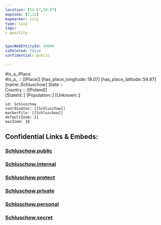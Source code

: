 ```yaml
---
location: [54.67,18.07] 
mapzoom: [7,12] 
mapmarker: city 
type: City
tags:
- geo/City


SpocWebEntityId: 34040
isDeleted: false
confidential: public

---
```

#is_a_/Place  
#is_a_ :: [[Place]] 
[has_place_longitude::18.07] 
[has_place_latitude::54.67] 
[name::Schluschow] 
State ::  
Country :: [[Poland]]  
[StateId::] 
[Population::] 
[Unknown::] 


```leaflet
id: Schluschow
coordinates: [[Schluschow]] 
markerFile: [[Schluschow]] 
defaultZoom: 11 
maxZoom: 18
```


## Confidential Links & Embeds: 

### [Schluschow.public](/_public/\Earth\Continent\Europe\Europe~East\Poland\Provinces~Poland\Pomeranian\CitySchluschow.public.md) 

### [Schluschow.internal](/_internal/\Earth\Continent\Europe\Europe~East\Poland\Provinces~Poland\Pomeranian\CitySchluschow.internal.md) 

### [Schluschow.protect](/_protect/\Earth\Continent\Europe\Europe~East\Poland\Provinces~Poland\Pomeranian\CitySchluschow.protect.md) 

### [Schluschow.private](/_private/\Earth\Continent\Europe\Europe~East\Poland\Provinces~Poland\Pomeranian\CitySchluschow.private.md) 

### [Schluschow.personal](/_personal/\Earth\Continent\Europe\Europe~East\Poland\Provinces~Poland\Pomeranian\CitySchluschow.personal.md) 

### [Schluschow.secret](/_secret/\Earth\Continent\Europe\Europe~East\Poland\Provinces~Poland\Pomeranian\CitySchluschow.secret.md)

